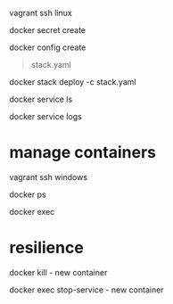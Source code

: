 
vagrant ssh linux 

docker secret create

docker config create

> stack.yaml

docker stack deploy -c stack.yaml

docker service ls

docker service logs

# manage containers

vagrant ssh windows

docker ps

docker exec

# resilience 

docker kill - new container

docker exec stop-service - new container

